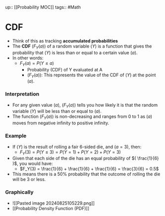 up:: [[Probability MOC]]
tags:: #Math
# CDF
- Think of this as tracking **accumulated probabilities**
- The **CDF** $( F_Y(a) )$ of a random variable $( Y )$ is a function that gives the probability that $( Y )$ is less than or equal to a certain value $( a )$. 
- In other words:
	- $F_Y(a) = P(Y \leq a)$
		- Probability (CDF) of Y evaluated at A
		- $( F_Y(a) )$: This represents the value of the CDF of $( Y )$ at the point $( a )$.
### Interpretation
- For any given value $( a )$, $( F_Y(a) )$ tells you how likely it is that the random variable $( Y )$ will be less than or equal to $( a )$.
- The function $( F_Y(a) )$ is non-decreasing and ranges from 0 to 1 as $( a )$ moves from negative infinity to positive infinity.
### Example
- If $( Y )$ is the result of rolling a fair 6-sided die, and $( a = 3 )$, then:
	- $F_Y(3) = P(Y \leq 3) = P(Y = 1) + P(Y = 2) + P(Y = 3)$
- Given that each side of the die has an equal probability of $( \frac{1}{6} )$, you would have:
	- $F_Y(3) = \frac{1}{6} + \frac{1}{6} + \frac{1}{6} = \frac{3}{6} = 0.5$
- This means there is a 50% probability that the outcome of rolling the die will be 3 or less.

### Graphically
- ![[Pasted image 20240825105229.png]]
- [[Probability Density Function (PDF)]]